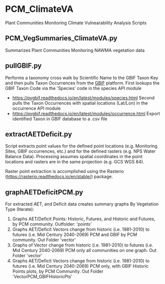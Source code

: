 # PCM_ClimateVA

 Plant Communities Monitoring Climate Vulnearability Analysis Scripts

 ## PCM_VegSummaries_ClimateVA.py
 Summarizes Plant Communities Monitoring NAWMA vegetation data

 ## pullGBIF.py
Performs a taxonomy cross walk by Scientific Name to the GBIF Taxon Key and then pulls Taxon Occurrences from the [GBIF](https://www.gbif.org/) platform.
First lookups the GBIF Taxon Code via the 'Species' code in the species API module
 - https://pygbif.readthedocs.io/en/latest/modules/species.html
Second pulls the Taxon Occurrences with spatial locations (Lat/Lon) in the occurrence API module
- https://pygbif.readthedocs.io/en/latest/modules/occurrence.html
Export identified Taxon in GBIF database to a .csv file

 ## extractAETDeficit.py
Script extracts point values for the defined point locations (e.g. Monitoring Sites, GBIF occurrences, etc.) and
for the defined rasters (e.g. NPS Water Balance Data). Processing assumes spatial coordinates in the point locations
and rasters are in the same projection (e.g. GCS WGS 84).

Raster point extraction is accomplished using the Rasterio (https://rasterio.readthedocs.io/en/stable/) package.

## graphAETDeficitPCM.py
For extracted AET, and Deficit data creates summary graphs
By Vegetation Type (Iterate):
1) Graphs AET/Deficit Points: Historic, Futures, and Historic and Futures, by PCM community. Outfolder: 'points'
2) Graphs AET/Deficit Vectors change from historic (i.e. 1981-2010) to futures (i.e. Mid Century 2040-2069) PCM and GBIF
by PCM community. Out Folder 'vector'
3) Graphs of Vector change from historic (i.e. 1981-2010) to futures (i.e. Mid Century 2040-2069) PCM only all
communities on one graph. Out Folder 'vector'
4) Graphs AET/Deficit Vectors change from historic (i.e. 1981-2010) to futures (i.e. Mid Century 2040-2069) PCM only,
with GBIF Historic Points plots, by PCM Community. Out Folder 'VectorPCM_GBIFHistoricPts'
